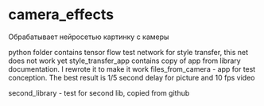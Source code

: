 # camera_effects
Обрабатывает нейросетью картинку с камеры

python folder contains tensor flow test network for style transfer, this net does not work yet
style_transfer_app contains copy of app from library documentation. I rewrote it to make it work
files_from_camera - app for test conception. 
The best result is 1/5 second delay for picture and 10 fps video

second_library - test for second lib, copied from github
